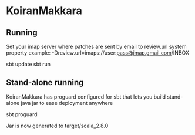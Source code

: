 KoiranMakkara
=============

Running
-------

Set your imap server where patches are sent by email to review.url system property
example: -Dreview.url=imaps://user:pass@imap.gmail.com/INBOX

  sbt update
  sbt run

Stand-alone running
-------------------

KoiranMakkara has proguard configured for sbt that lets you build
stand-alone java jar to ease deployment anywhere

  sbt proguard

Jar is now generated to target/scala_2.8.0

